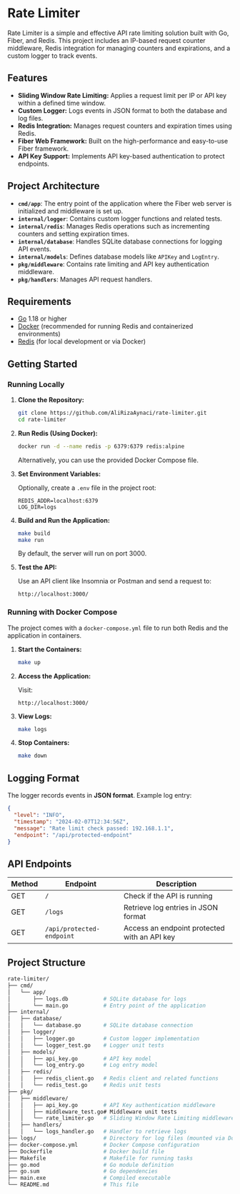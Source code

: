 # Rate Limiter

Rate Limiter is a simple and effective API rate limiting solution built with Go, Fiber, and Redis. This project includes an IP-based request counter middleware, Redis integration for managing counters and expirations, and a custom logger to track events.

## Features

- **Sliding Window Rate Limiting:** Applies a request limit per IP or API key within a defined time window.
- **Custom Logger:** Logs events in JSON format to both the database and log files.
- **Redis Integration:** Manages request counters and expiration times using Redis.
- **Fiber Web Framework:** Built on the high-performance and easy-to-use Fiber framework.
- **API Key Support:** Implements API key-based authentication to protect endpoints.

## Project Architecture

- **`cmd/app`**: The entry point of the application where the Fiber web server is initialized and middleware is set up.
- **`internal/logger`**: Contains custom logger functions and related tests.
- **`internal/redis`**: Manages Redis operations such as incrementing counters and setting expiration times.
- **`internal/database`**: Handles SQLite database connections for logging API events.
- **`internal/models`**: Defines database models like `APIKey` and `LogEntry`.
- **`pkg/middleware`**: Contains rate limiting and API key authentication middleware.
- **`pkg/handlers`**: Manages API request handlers.

## Requirements

- [Go](https://golang.org) 1.18 or higher
- [Docker](https://www.docker.com) (recommended for running Redis and containerized environments)
- [Redis](https://redis.io) (for local development or via Docker)

## Getting Started

### Running Locally

1. **Clone the Repository:**

   ```bash
   git clone https://github.com/AliRizaAynaci/rate-limiter.git
   cd rate-limiter
   ```

2. **Run Redis (Using Docker):**

   ```bash
   docker run -d --name redis -p 6379:6379 redis:alpine
   ```
   Alternatively, you can use the provided Docker Compose file.

3. **Set Environment Variables:**

   Optionally, create a `.env` file in the project root:

   ```dotenv
   REDIS_ADDR=localhost:6379
   LOG_DIR=logs
   ```

4. **Build and Run the Application:**

   ```bash
   make build
   make run
   ```
   By default, the server will run on port 3000.

5. **Test the API:**

   Use an API client like Insomnia or Postman and send a request to:

   ```http
   http://localhost:3000/
   ```

### Running with Docker Compose

The project comes with a `docker-compose.yml` file to run both Redis and the application in containers.

1. **Start the Containers:**

   ```bash
   make up
   ```

2. **Access the Application:**

   Visit:

   ```http
   http://localhost:3000/
   ```

3. **View Logs:**

   ```bash
   make logs
   ```

4. **Stop Containers:**

   ```bash
   make down
   ```

## Logging Format

The logger records events in **JSON format**. Example log entry:

```json
{
  "level": "INFO",
  "timestamp": "2024-02-07T12:34:56Z",
  "message": "Rate limit check passed: 192.168.1.1",
  "endpoint": "/api/protected-endpoint"
}
```

## API Endpoints

| Method | Endpoint | Description |
|--------|---------|-------------|
| GET    | `/` | Check if the API is running |
| GET    | `/logs` | Retrieve log entries in JSON format |
| GET    | `/api/protected-endpoint` | Access an endpoint protected with an API key |

## Project Structure

```bash
rate-limiter/
├── cmd/
│   └── app/
│       ├── logs.db           # SQLite database for logs
│       └── main.go           # Entry point of the application
├── internal/
│   ├── database/
│   │   └── database.go       # SQLite database connection
│   ├── logger/
│   │   ├── logger.go         # Custom logger implementation
│   │   └── logger_test.go    # Logger unit tests
│   ├── models/
│   │   ├── api_key.go        # API key model
│   │   └── log_entry.go      # Log entry model
│   ├── redis/
│   │   ├── redis_client.go   # Redis client and related functions
│   │   └── redis_test.go     # Redis unit tests
├── pkg/
│   ├── middleware/
│   │   ├── api_key.go        # API Key authentication middleware
│   │   ├── middleware_test.go# Middleware unit tests
│   │   └── rate_limiter.go   # Sliding Window Rate Limiting middleware
│   ├── handlers/
│   │   └── logs_handler.go   # Handler to retrieve logs
├── logs/                     # Directory for log files (mounted via Docker Compose)
├── docker-compose.yml        # Docker Compose configuration
├── Dockerfile                # Docker build file
├── Makefile                  # Makefile for running tasks
├── go.mod                    # Go module definition
├── go.sum                    # Go dependencies
├── main.exe                  # Compiled executable
└── README.md                 # This file
```
